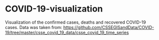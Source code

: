 # COVID-19-visualization
Visualization of the confirmed cases, deaths and recovered COVID-19 cases. Data was taken from:  https://github.com/CSSEGISandData/COVID-19/tree/master/csse_covid_19_data/csse_covid_19_time_series
